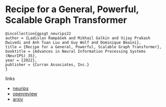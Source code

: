 # Recipe for a General, Powerful, Scalable Graph Transformer

```
@incollection{gpsgt_neurips22
author = {Ladislav Rampášek and Mikhail Galkin and Vijay Prakash Dwivedi and Anh Tuan Luu and Guy Wolf and Dominique Beaini},
title = {Recipe for a General, Powerful, Scalable Graph Transformer},
booktitle = {Advances in Neural Information Processing Systems (NeurIPS) 35},
year = {2022},
publisher = {Curran Associates, Inc.}
}
```

links
- [neurips](https://nips.cc/Conferences/2022/Schedule?showEvent=54958)
- [openreview](https://openreview.net/forum?id=lMMaNf6oxKM)
- [arxiv](https://arxiv.org/abs/2205.12454)
